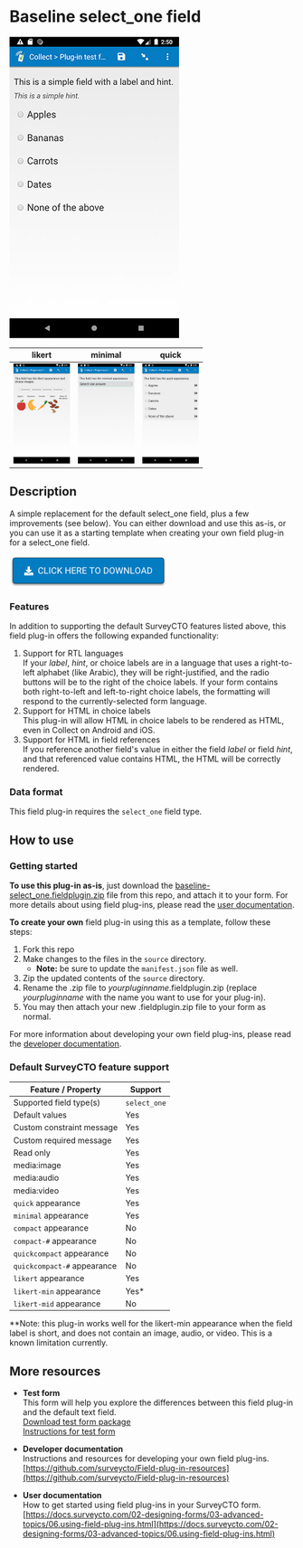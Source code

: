 # Baseline select_one field

![Default appearance for the 'baseline-select_one' field plug-in](extras/baseline-select_one.jpg)

| likert | minimal | quick |
| --- | --- | --- |
| <img src="extras/baseline-select_one-likert.jpg" alt="likert appearance" title="likert appearance" width="100px"/> | <img src="extras/baseline-select_one-minimal.jpg" alt="minimal appearance" title="minimal appearance" width="100px"/> | <img src="extras/baseline-select_one-quick.jpg" alt="quick appearance" title="quick appearance" width="100px"/> |

## Description

A simple replacement for the default select_one field, plus a few improvements (see below). You can either download and use this as-is, or you can use it as a starting template when creating your own field plug-in for a select_one field.

[![Download now](extras/download-button.png)](https://github.com/surveycto/baseline-select_one/raw/master/baseline-select_one.fieldplugin.zip)

### Features

In addition to supporting the default SurveyCTO features listed above, this field plug-in offers the following expanded functionality:

1. Support for RTL languages  
    If your *label*, *hint*, or choice labels are in a language that uses a right-to-left alphabet (like Arabic), they will be right-justified, and the radio buttons will be to the right of the choice labels. If your form contains both right-to-left and left-to-right choice labels, the formatting will respond to the currently-selected form language.
1. Support for HTML in choice labels  
    This plug-in will allow HTML in choice labels to be rendered as HTML, even in Collect on Android and iOS.
1. Support for HTML in field references  
    If you reference another field's value in either the field *label* or field *hint*, and that referenced value contains HTML, the HTML will be correctly rendered.

### Data format

This field plug-in requires the `select_one` field type.

## How to use

### Getting started

**To use this plug-in as-is**, just download the [baseline-select_one.fieldplugin.zip](https://github.com/surveycto/baseline-select_one/raw/master/baseline-select_one.fieldplugin.zip) file from this repo, and attach it to your form. For more details about using field plug-ins, please read the [user documentation](https://docs.surveycto.com/02-designing-forms/03-advanced-topics/06.using-field-plug-ins.html).

**To create your own** field plug-in using this as a template, follow these steps:

1. Fork this repo
1. Make changes to the files in the `source` directory.  
    * **Note:** be sure to update the `manifest.json` file as well.
1. Zip the updated contents of the `source` directory.
1. Rename the .zip file to *yourpluginname*.fieldplugin.zip (replace *yourpluginname* with the name you want to use for your plug-in).
1. You may then attach your new .fieldplugin.zip file to your form as normal.

For more information about developing your own field plug-ins, please read the [developer documentation](https://github.com/surveycto/Field-plug-in-resources).

### Default SurveyCTO feature support

| Feature / Property | Support |
| --- | --- |
| Supported field type(s) | `select_one`|
| Default values | Yes |
| Custom constraint message | Yes |
| Custom required message | Yes |
| Read only | Yes |
| media:image | Yes |
| media:audio | Yes |
| media:video | Yes |
| `quick` appearance | Yes |
| `minimal` appearance | Yes |
| `compact` appearance | No |
| `compact-#` appearance | No |
| `quickcompact` appearance | No |
| `quickcompact-#` appearance | No |
| `likert` appearance | Yes |
| `likert-min` appearance | Yes* |
| `likert-mid` appearance | No |

**Note: this plug-in works well for the likert-min appearance when the field label is short, and does not contain an image, audio, or video. This is a known limitation currently.

## More resources

* **Test form**  
This form will help you explore the differences between this field plug-in and the default text field.  
[Download test form package](https://github.com/surveycto/baseline-select_one/raw/master/extras/test-form/test-form-package-baseline-select_one.zip)  
[Instructions for test form](/extras/test-form/README.md)

* **Developer documentation**  
Instructions and resources for developing your own field plug-ins.  
[https://github.com/surveycto/Field-plug-in-resources](https://github.com/surveycto/Field-plug-in-resources)

* **User documentation**  
How to get started using field plug-ins in your SurveyCTO form.  
[https://docs.surveycto.com/02-designing-forms/03-advanced-topics/06.using-field-plug-ins.html](https://docs.surveycto.com/02-designing-forms/03-advanced-topics/06.using-field-plug-ins.html)
